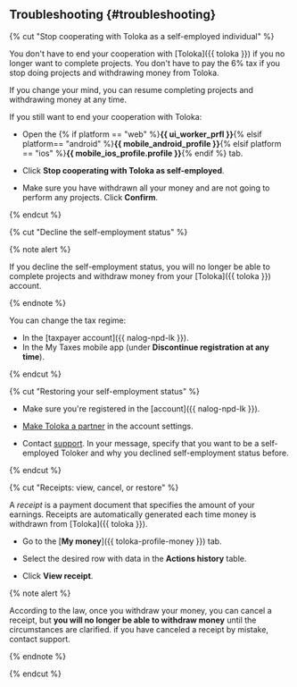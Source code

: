 ## Troubleshooting {#troubleshooting}

{% cut "Stop cooperating with Toloka as a self-employed individual" %}

You don't have to end your cooperation with [Toloka]({{ toloka }}) if you no longer want to complete projects. You don't have to pay the 6% tax if you stop doing projects and withdrawing money from Toloka.

If you change your mind, you can resume completing projects and withdrawing money at any time.

If you still want to end your cooperation with Toloka:


* Open the {% if platform == "web" %}**{{ ui_worker_prfl }}**{% elsif platform== "android" %}**{{ mobile_android_profile }}**{% elsif platform == "ios" %}**{{ mobile_ios_profile.profile }}**{% endif %} tab.

* Click **Stop cooperating with Toloka as self-employed**.

* Make sure you have withdrawn all your money and are not going to perform any projects. Click **Confirm**.


{% endcut %}

{% cut "Decline the self-employment status" %}

{% note alert %}

If you decline the self-employment status, you will no longer be able to complete projects and withdraw money from your [Toloka]({{ toloka }}) account.

{% endnote %}

You can change the tax regime:

- In the [taxpayer account]({{ nalog-npd-lk }}).
- In the My Taxes mobile app (under **Discontinue registration at any time**).

{% endcut %}

{% cut "Restoring your self-employment status" %}

* Make sure you're registered in the [account]({{ nalog-npd-lk }}).

* [Make Toloka a partner](../self-employed/accept-status.md#section_f3t_j4p_bmb) in the account settings.

* Contact [support](../troubleshooting/support.md). In your message, specify that you want to be a self-employed Toloker and why you declined self-employment status before.

{% endcut %}

{% cut "Receipts: view, cancel, or restore" %}

A _receipt_ is a payment document that specifies the amount of your earnings. Receipts are automatically generated each time money is withdrawn from [Toloka]({{ toloka }}).

* Go to the [**My money**]({{ toloka-profile-money }}) tab.

* Select the desired row with data in the **Actions history** table.

* Click **View receipt**.

{% note alert %}

According to the law, once you withdraw your money, you can cancel a receipt, but **you will no longer be able to withdraw money** until the circumstances are clarified. if you have canceled a receipt by mistake, contact support.

{% endnote %}

{% endcut %}
